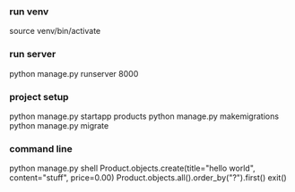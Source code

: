 ### run venv

source venv/bin/activate

### run server

python manage.py runserver 8000

### project setup

python manage.py startapp products
python manage.py makemigrations
python manage.py migrate

### command line

python manage.py shell
Product.objects.create(title="hello world", content="stuff", price=0.00)
Product.objects.all().order_by("?").first()
exit()
